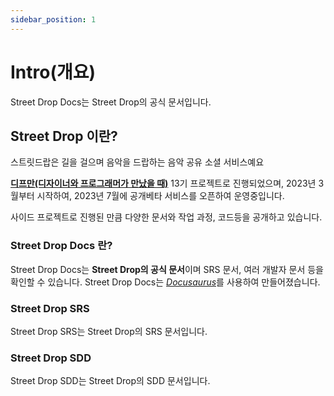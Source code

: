 ```yaml
---
sidebar_position: 1
---
```


# Intro(개요)

Street Drop Docs는 Street Drop의 공식 문서입니다.

## Street Drop 이란?
스트릿드랍은 길을 걸으며 음악을 드랍하는 음악 공유 소셜 서비스예요

[**디프만(디자이너와 프로그래머가 만났을 때)**](https://www.depromeet.com/) 13기 프로젝트로 진행되었으며, 2023년 3월부터 시작하여, 2023년 7월에 공개베타 서비스를 오픈하여 운영중입니다.


사이드 프로젝트로 진행된 만큼 다양한 문서와 작업 과정, 코드등을 공개하고 있습니다.

### Street Drop Docs 란?
Street Drop Docs는 **Street Drop의 공식 문서**이며 SRS 문서, 여러 개발자 문서 등을 확인할 수 있습니다.
Street Drop Docs는 [_Docusaurus_](https://docusaurus.io/)를 사용하여 만들어졌습니다.

### Street Drop SRS
Street Drop SRS는 Street Drop의 SRS 문서입니다.

### Street Drop SDD
Street Drop SDD는 Street Drop의 SDD 문서입니다.